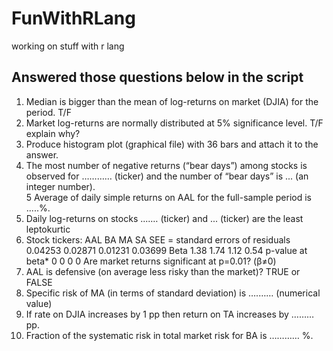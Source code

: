 # FunWithRLang
working on stuff with r lang

## Answered those questions below in the script

1.	Median is bigger than the mean of log-returns on market (DJIA) for the period. T/F
2.  Market log-returns are normally distributed at 5% significance level.  T/F	explain why?
3.  Produce histogram plot (graphical file) with 36 bars and attach it to the answer.
4.  The most number of negative returns (“bear days”) among stocks is observed for ………… (ticker) and the number of “bear days” is ... (an integer number).	
5   Average of daily simple returns on AAL for the full-sample period is .....%.
6.  Daily log-returns on stocks ....… (ticker) and ... (ticker) are the least leptokurtic
7.  Stock tickers:	AAL	BA	MA	SA
      SEE = standard errors of residuals	0.04253	0.02871	0.01231	0.03699
      Beta 	1.38	1.74	1.12	0.54
      p-value at beta*	0	0	0	0
      Are market returns significant at p=0.01? (β≠0)	
8.  AAL is defensive (on average less risky than the market)? 	TRUE or FALSE
9.  Specific risk of MA (in terms of standard deviation) is  ….…… (numerical value)  
10. If rate on DJIA increases by 1 pp then return on TA increases by ……… pp.
11. Fraction of the systematic risk in total market risk for BA is  ………… %.
